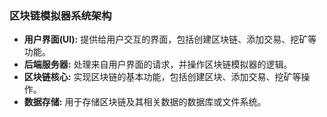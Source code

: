 ### 区块链模拟器系统架构

- **用户界面(UI):** 提供给用户交互的界面，包括创建区块链、添加交易、挖矿等功能。
- **后端服务器:** 处理来自用户界面的请求，并操作区块链模拟器的逻辑。
- **区块链核心:** 实现区块链的基本功能，包括创建区块、添加交易、挖矿等操作。
- **数据存储:** 用于存储区块链及其相关数据的数据库或文件系统。
